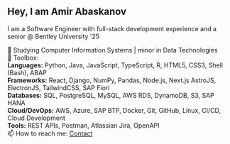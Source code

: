 ## Hey, I am Amir Abaskanov

I am a Software Engineer with full-stack development experience and a senior @ Bentley University '25  

🌱 Studying Computer Information Systems | minor in Data Technologies  
🚀 Toolbox:  
**Languages:** Python, Java, JavaScript, TypeScript, R, HTML5, CSS3, Shell (Bash), ABAP  
**Frameworks:** React, Django, NumPy, Pandas, Node.js, Next.js AstroJS, ElectronJS, TailwindCSS, SAP Fiori  
**Databases:** SQL, PostgreSQL, MySQL, AWS RDS, DynamoDB, S3, SAP HANA  
**Cloud/DevOps:** AWS, Azure, SAP BTP, Docker, Git, GitHub, Linux, CI/CD, Cloud Development  
**Tools:** REST APIs, Postman, Atlassian Jira, OpenAPI  
📫 How to reach me: [Contact](mailto:amirabaskanov@gmail.com?subject=[GitHub]%20Reach%20Out)  
